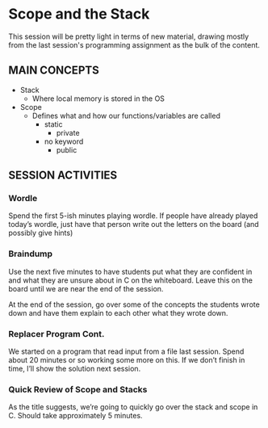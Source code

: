 # Scope and the Stack

This session will be pretty light in terms of new material, drawing mostly from the last session's programming
assignment as the bulk of the content.

## MAIN CONCEPTS

- Stack
    - Where local memory is stored in the OS
- Scope
    - Defines what and how our functions/variables are called
        - static
            - private
        - no keyword
            - public

## SESSION ACTIVITIES   

### Wordle

Spend the first 5-ish minutes playing wordle. If people have already played today’s wordle, just have that 
person write out the letters on the board (and possibly give hints)


### Braindump

Use the next five minutes to have students put what they are confident in and what they are unsure about 
in C on the whiteboard. Leave this on the board until we are near the end of the session.

At the end of the session, go over some of the concepts the students wrote down and have them explain 
to each other what they wrote down. 


### Replacer Program Cont.

We started on a program that read input from a file last session. Spend about 20 minutes or so working 
some more on this. If we don’t finish in time, I’ll show the solution next session. 


### Quick Review of Scope and Stacks

As the title suggests, we’re going to quickly go over the stack and scope in C. Should take approximately 
5 minutes.